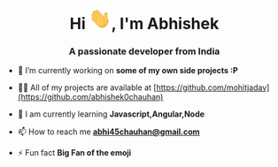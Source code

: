 <h1 align="center">Hi <img src="https://raw.githubusercontent.com/ABSphreak/ABSphreak/master/gifs/Hi.gif" width="40px" />, I'm Abhishek</h1>
<h3 align="center">A passionate developer from India</h3>

- 🔭 I’m currently working on **some of my own side projects :P**

- 👨‍💻 All of my projects are available at [https://github.com/mohitjadav](https://github.com/abhishek0chauhan)

- 🧠 I am currently learning **Javascript,Angular,Node**

- 📫 How to reach me **abhi45chauhan@gmail.com**

- ⚡ Fun fact **Big Fan of the emoji**
